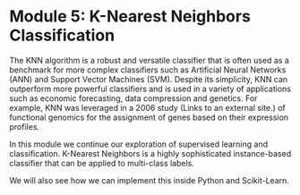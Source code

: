 # Module 5: K-Nearest Neighbors Classification

The KNN algorithm is a robust and versatile classifier that is often used as a benchmark for more complex classifiers such as Artificial Neural Networks (ANN) and Support Vector Machines (SVM). Despite its simplicity, KNN can outperform more powerful classifiers and is used in a variety of applications such as economic forecasting, data compression and genetics. For example, KNN was leveraged in a 2006 study (Links to an external site.) of functional genomics for the assignment of genes based on their expression profiles.

In this module we continue our exploration of supervised learning and classification. K-Nearest Neighbors is a highly sophisticated instance-based classifier that can be applied to multi-class labels.

We will also see how we can implement this inside Python and Scikit-Learn.

